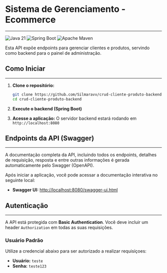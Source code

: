 # Sistema de Gerenciamento - Ecommerce
___
![Java 21](https://img.shields.io/badge/Java-21-DC143C)
![Spring Boot](https://img.shields.io/badge/Spring%20Boot-3.5.7-green)
![Apache Maven](https://img.shields.io/badge/Apache%20Maven-3.x+-deeppink)

Esta API expõe endpoints para gerenciar clientes e produtos, servindo como backend para o painel de administração.

## Como Iniciar
___

1.  **Clone o repositório:**
    ```bash
    git clone https://github.com/Silmaravv/crud-cliente-produto-backend.git
    cd crud-cliente-produto-backend
    ```

2.  **Execute o backend (Spring Boot)**

3.  **Acesse a aplicação:**
    O servidor backend estará rodando em `http://localhost:8080`

## Endpoints da API (Swagger)
___

A documentação completa da API, incluindo todos os endpoints, detalhes de requisição, resposta e entre outras informações é gerada automaticamente pelo Swagger (OpenAPI).

Após iniciar a aplicação, você pode acessar a documentação interativa no seguinte local:

* **Swagger UI:** [http://localhost:8080/swagger-ui.html](http://localhost:8080/swagger-ui.html)

## Autenticação
___

A API está protegida com **Basic Authentication**. Você deve incluir um header `Authorization` em todas as suas requisições.

### Usuário Padrão
Utilize a credencial abaixo para ser autorizado a realizar requisiçoes:

* **Usuário:** `teste`
* **Senha:** `teste123`